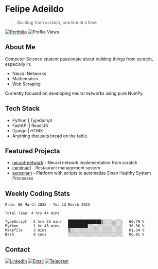 # Felipe Adeildo
> Building from scratch, one line at a time

[![Portfolio](https://img.shields.io/badge/Portfolio-felipeadeildo.com-FF6B6B?style=flat-square&logo=firefox&logoColor=white)](https://felipeadeildo.com)
![Profile Views](https://komarev.com/ghpvc/?username=felipeadeildo&style=flat-square&color=FF6B6B)

## About Me
Computer Science student passionate about building things from scratch, especially in:
- Neural Networks
- Mathematics
- Web Scraping

Currently focused on developing neural networks using pure NumPy.

## Tech Stack
- Python  | TypeScript
- FastAPI | ReactJS
- Django  | HTMX
- Anything that puts bread on the table.

## Featured Projects
- [neural-network](https://github.com/felipeadeildo/neural-network) - Neural network implementation from scratch
- [cantinacf](https://github.com/felipeadeildo/cantinacf) - Restaurant management system
- [autosinan](https://github.com/felipeadeildo/autosinan) - Platform with scripts to automatize Sinan Healthy System Processes

## Weekly Coding Stats
<!--START_SECTION:waka-->

```ansi
From: 06 March 2025 - To: 13 March 2025

Total Time: 4 hrs 44 mins

TypeScript   2 hrs 53 mins   ███████████████▒░░░░░░░░░   60.79 %
Python       1 hr 43 mins    █████████░░░░░░░░░░░░░░░░   36.36 %
Makefile     3 mins          ▒░░░░░░░░░░░░░░░░░░░░░░░░   01.34 %
Bash         0 secs          ░░░░░░░░░░░░░░░░░░░░░░░░░   00.01 %
```

<!--END_SECTION:waka-->

## Contact
[![LinkedIn](https://img.shields.io/badge/LinkedIn-felipeadeildo-0077B5?style=flat-square&logo=linkedin&logoColor=white)](https://linkedin.com/in/felipeadeildo)
[![Email](https://img.shields.io/badge/Email-contato@felipeadeildo.com-D14836?style=flat-square&logo=gmail&logoColor=white)](mailto:contato@felipeadeildo.com)
[![Telegram](https://img.shields.io/badge/Telegram-felipeadeildo-2CA5E0?style=flat-square&logo=telegram&logoColor=white)](https://t.me/felipeadeildo)
